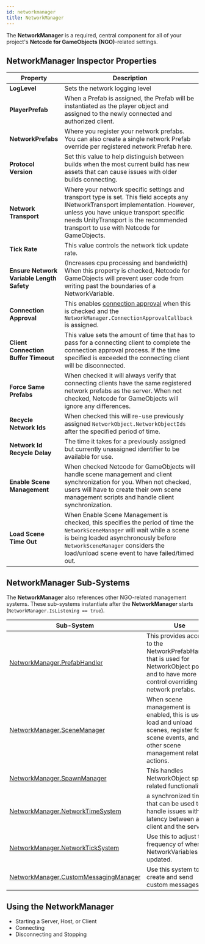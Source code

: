 ```yaml
---
id: networkmanager
title: NetworkManager
---
```


The **NetworkManager** is a required, central component for all of your project's **Netcode for GameObjects (NGO)**-related settings.

## NetworkManager Inspector Properties

| Property | Description |
| --- | --- |
| **LogLevel** | Sets the network logging level |
| **PlayerPrefab** |  When a Prefab is assigned, the Prefab will be instantiated as the player object and assigned to the newly connected and authorized client. |
| **NetworkPrefabs** | Where you register your network prefabs.  You can also create a single network Prefab override per registered network Prefab here. |
| **Protocol Version** | Set this value to help distinguish between builds when the most current build has new assets that can cause issues with older builds connecting. |
| **Network Transport** | Where your network specific settings and transport type is set.  This field accepts any INetworkTransport implementation.  However, unless you have unique transport specific needs UnityTransport is the recommended transport to use with Netcode for GameObjects. |
| **Tick Rate** | This value controls the network tick update rate. |
| **Ensure Network Variable Length Safety** | (Increases cpu processing and bandwidth) When this property is checked, Netcode for GameObjects will prevent user code from writing past the boundaries of a NetworkVariable. |
| **Connection Approval** | This enables [connection approval](../basics/connection-approval.md) when this is checked and the `NetworkManager.ConnectionApprovalCallback` is assigned. |
| **Client Connection Buffer Timeout** | This value sets the amount of time that has to pass for a connecting client to complete the connection approval process.  If the time specified is exceeded the connecting client will be disconnected. |
| **Force Same Prefabs** | When checked it will always verify that connecting clients have the same registered network prefabs as the server.  When not checked, Netcode for GameObjects will ignore any differences. |
| **Recycle Network Ids** | When checked this will re-use previously assigned `NetworkObject.NetworkObjectIds` after the specified period of time. |
| **Network Id Recycle Delay** | The time it takes for a previously assigned but currently unassigned identifier to be available for use. |
| **Enable Scene Management** | When checked Netcode for GameObjects will handle scene management and client synchronization for you.  When not checked, users will have to create their own scene management scripts and handle client synchronization. |
| **Load Scene Time Out** | When Enable Scene Management is checked, this specifies the period of time the `NetworkSceneManager` will wait while a scene is being loaded asynchronously before `NetworkSceneManager` considers the load/unload scene event to have failed/timed out. |

## NetworkManager Sub-Systems

The **NetworkManager** also references other NGO-related management systems. These sub-systems instantiate after the **NetworkManager** starts (`NetworkManager.IsListening == true`). 

| Sub-System | Use|
| --- | --- |
| [NetworkManager.PrefabHandler](../advanced-topics/object-pooling.md) | This provides access to the NetworkPrefabHandler that is used for NetworkObject pools and to have more control overriding network prefabs. |
| [NetworkManager.SceneManager](../basics/scenemanagement/using-networkscenemanager.md) | When scene management is enabled, this is used to load and unload scenes, register for scene events, and other scene management related actions. |
| [NetworkManager.SpawnManager](../basics/object-spawning.md) | This handles NetworkObject spawn related functionality. |
| [NetworkManager.NetworkTimeSystem](../advanced-topics/networktime-ticks.md) | a synchronized time that can be used to handle issues with latency between a client and the server. |
| [NetworkManager.NetworkTickSystem](../advanced-topics/networktime-ticks#network-ticks.md) | Use this to adjust the frequency of when NetworkVariables are updated. |
| [NetworkManager.CustomMessagingManager](../advanced-topics/message-system/custom-messages.md) | Use this system to create and send custom messages. |

## Using the NetworkManager
- Starting a Server, Host, or Client
- Connecting
- Disconnecting and Stopping